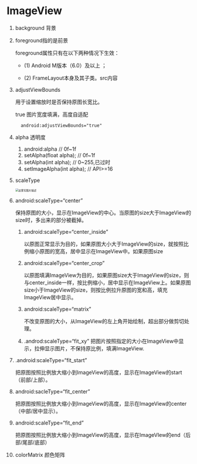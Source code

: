 # ImageView

1. background 背景

1. foreground指的是前景

   foreground属性只有在以下两种情况下生效：

   - (1) Android M版本（6.0）及以上 ；

   - (2) FrameLayout本身及其子类。src内容

1. adjustViewBounds

   用于设置缩放时是否保持原图长宽比。

   true  图片宽度填满，高度自适配

   ```
     android:adjustViewBounds="true"
   ```

1. alpha 透明度
   1. android:alpha // 0f~1f
   1. setAlpha(float alpha); // 0f~1f
   1. setAlpha(int alpha); // 0~255,已过时
   1. setImageAlpha(int alpha); // API>=16

1. scaleType
    
   <img src="https://img-blog.csdn.net/20170804140421301?watermark/2/text/aHR0cDovL2Jsb2cuY3Nkbi5uZXQvcXFfMzQ5MDI1MjI=/font/5a6L5L2T/fontsize/400/fill/I0JBQkFCMA==/dissolve/70/gravity/SouthEast" alt="这里写图片描述" style="zoom:50%;" />
   
1. android:scaleType=“center”
   

   保持原图的大小，显示在ImageView的中心。当原图的size大于ImageView的size时，多出来的部分被截掉。

   1. android:scaleType=“center_inside”

       以原图正常显示为目的，如果原图大小大于ImageView的size，就按照比例缩小原图的宽高，居中显示在ImageView中。如果原图size

   2. android:scaleType=“center_crop”

      以原图填满ImageView为目的，如果原图size大于ImageView的size，则与center_inside一样，按比例缩小，居中显示在ImageView上。如果原图size小于ImageView的size，则按比例拉升原图的宽和高，填充ImageView居中显示。

   3. android:scaleType=“matrix”

      不改变原图的大小，从ImageView的左上角开始绘制，超出部分做剪切处理。
   
   1. .androd:scaleType=“fit_xy”
   把图片按照指定的大小在ImageView中显示，拉伸显示图片，不保持原比例，填满ImageView.
      
1. 	.android:scaleType=“fit_start”
   
	把原图按照比例放大缩小到ImageView的高度，显示在ImageView的start（前部/上部）。
   
1. android:sacleType=“fit_center”
   
    把原图按照比例放大缩小到ImageView的高度，显示在ImageView的center（中部/居中显示）。
   
7. android:scaleType=“fit_end”
   
     把原图按照比例放大缩小到ImageView的高度，显示在ImageVIew的end（后部/尾部/底部）
    
1. colorMatrix  颜色矩阵